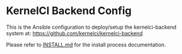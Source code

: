 KernelCI Backend Config
=======================

This is the Ansible configuration to deploy/setup the kernelci-backend
system at: https://github.com/kernelci/kernelci-backend

Please refer to [INSTALL.md](https://github.com/kernelci/kernelci-backend-config/blob/master/INSTALL.md) for the install process documentation.
